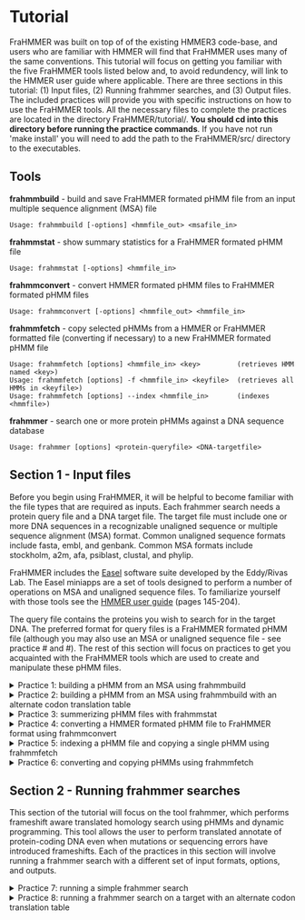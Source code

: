 # Tutorial

FraHMMER was built on top of of the existing HMMER3 code-base, and users who are familiar with HMMER will find that FraHMMER uses many of the same conventions. This tutorial will focus on getting you familiar with the five FraHMMER tools listed below and, to avoid redundency, will link to the HMMER user guide where applicable. There are three sections in this tutorial: (1) Input files, (2) Running frahmmer searches, and (3) Output files.  The included practices will provide you with specific instructions on how to use the FraHMMER tools.  All the necessary files to complete the practices are located in the directory FraHMMER/tutorial/. **You should cd into this directory before running the practice commands**. If you have not run 'make install' you will need to add the path to the FraHMMER/src/ directory to the executables.

**Tools**
---

**frahmmbuild**   - build and save FraHMMER formated pHMM file from an input multiple sequence alignment (MSA) file
```
Usage: frahmmbuild [-options] <hmmfile_out> <msafile_in>
```
**frahmmstat**   - show summary statistics for a FraHMMER formated pHMM file
```
Usage: frahmmstat [-options] <hmmfile_in>
```
**frahmmconvert** - convert HMMER formated pHMM files to FraHMMER formated pHMM files
```
Usage: frahmmconvert [-options] <hmmfile_out> <hmmfile_in>
```
**frahmmfetch**   - copy selected pHMMs from a HMMER or FraHMMER formatted file (converting if necessary) to a new FraHMMER formated pHMM file
```
Usage: frahmmfetch [options] <hmmfile_in> <key>         (retrieves HMM named <key>)
Usage: frahmmfetch [options] -f <hmmfile_in> <keyfile>  (retrieves all HMMs in <keyfile>)
Usage: frahmmfetch [options] --index <hmmfile_in>       (indexes <hmmfile>)
```
**frahmmer**      - search one or more protein pHMMs against a DNA sequence database
```
Usage: frahmmer [options] <protein-queryfile> <DNA-targetfile>
```


## Section 1 - Input files 

Before you begin using FraHMMER, it will be helpful to become familiar with the file types that are required as inputs. Each frahmmer search needs a protein query file and a DNA target file. The target file must include one or more DNA sequences in a recognizable unaligned sequence or multiple sequence alignment (MSA) format. Common unaligned sequence formats include fasta, embl, and genbank. Common MSA formats include stockholm, a2m, afa, psiblast, clustal, and phylip. 

FraHMMER includes the [Easel](https://github.com/EddyRivasLab/easel) software suite developed by the Eddy/Rivas Lab.  The Easel miniapps are a set of tools designed to perform a number of operations on MSA and unaligned sequence files.  To familiarize yourself with those tools see the [HMMER user guide](http://eddylab.org/software/hmmer/Userguide.pdf) (pages 145-204). 

The query file contains the proteins you wish to search for in the target DNA. The preferred format for query files is a FraHMMER formated pHMM file (although you may also use an MSA or unaligned sequence file - see practice # and #). The rest of this section will focus on practices to get you acquainted with the FraHMMER tools which are used to create and manipulate these pHMM files.

<details><summary>Practice 1: building a pHMM from an MSA using frahmmbuild</summary>
<p>

The sensitivity of FraHMMER is powered, in large part, by the use of pHMMs. The pHMM files used by FraHMMER and almost identical to the ones used by HMMER, but contains additional information needed to perform accurate frameshift-aware translations and provide reliable e-values. If you would like more information on the pHMM files see the [HMMER user guide](http://eddylab.org/software/hmmer/Userguide.pdf) (page 208). FraHMMER formated pHMMs can be created from MSA files using the tool frahmmbuild. 

The file MET.msa contains two stockholm formatted protein MSAs (note that stockholm is the only MSA format that allows multiple MSAs in a single file). To build pHMMs from those MSAs and save them to the file JB.hmm. Run the following command:
```bash
   % frahmmbuild MET.hmm MET.msa
```
Now compare the summary output that is printed to your stdout to the text below (the exact CPU and elapsed time will vary):

```bash
# input alignment file:             MET.msa
# output HMM file:                  MET.hmm
# - - - - - - - - - - - - - - - - - - - - - - - - - - - - - - - - - - - -

# idx    name                  nseq  alen  mlen fs_prob codon_tbl eff_nseq re/pos description
# ------ -------------------- ----- ----- ----- ------- --------- -------- ------ -----------
  1      metC                    11   487   409 0.01000         1     0.60  0.588 Cystathionine beta-lyase
  2      metH                     8  1214  1204 0.01000         1     0.57  0.589 Methionine synthase
 

# CPU time: 8.08u 0.00s 00:00:08.08 Elapsed: 00:00:06.04
```
The following is a brief description of each of the above fields. 

```
idx            Number, in order of the MSA file.

name           Name of the pHMM.

nseq           Number of sequences in the alignment this pHMM was built from.

alen           Length of alignment - number of columns in the MSA.

mlen           Length of the pHMM - number of match states.
   
fs_prob        The probability assigned to a nucleotide insertion that results in a frameshift

codon_tbl      The NCBI codon translation table ID assumed for the target DNA

eff_nseq       Effective sequence number. This was the “effective” number of independent sequences that frahmmbuild’s default “entropy weighting” step decided on, given the phylogenetic similarity of the nseq sequences in the input alignment. 

re/pos         Mean positional relative entropy, in bits. This can be ignored by most users. 
   
description    Description of the protein family - may be blank.
```
</p>
</details>

<details><summary>Practice 2: building a pHMM from an MSA using frahmmbuild with an alternate codon translation table</summary>
<p>

One of the fields that distinguishes a FraHMMER formatted pHMM file from a HMMER formated pHMM file is an [NCBI codon translation table ID](https://www.ncbi.nlm.nih.gov/Taxonomy/Utils/wprintgc.cgi). The correct codon table depends on the origins of the target DNA you intend to search the pHMMs against. When you run a frahmer search selecting the correct codon table will the highest quality alignments. Ensuring that the pHMMs were built with that same the codon table will produce the most accurate e-values for those alignments. By default, frahmmbuild will use the standard code employed by eukaryotic nuclear DNA. To use an alternate codon translation table include the option --ct followed by a table ID from the list below:

```bash
id  description
--- -----------------------------------
  1 Standard
  2 Vertebrate mitochondrial
  3 Yeast mitochondrial
  4 Mold, protozoan, coelenterate mitochondrial; Mycoplasma/Spiroplasma
  5 Invertebrate mitochondrial
  6 Ciliate, dasycladacean, Hexamita nuclear
  9 Echinoderm and flatworm mitochondrial
 10 Euplotid nuclear
 11 Bacterial, archaeal; and plant plastid
 12 Alternative yeast
 13 Ascidian mitochondrial
 14 Alternative flatworm mitochondrial
 16 Chlorophycean mitochondrial
 21 Trematode mitochondrial
 22 Scenedesmus obliquus mitochondrial
 23 Thraustochytrium mitochondrial
 24 Pterobranchia mitochondrial
 25 Candidate Division SR1 and Gracilibacteria
```

In a later practice, you will search the pHMMs in MET.msa against a target sequence from the genome of an endosymbiotic bacteria that uses codon table 4. Run the following command to rebuild the pHMMs using the correct codon table for that target:
```bash
   % frahmmbuild --ct 4 MET-ct4.hmm MET.msa
```
The summary output should be nearly identical to that in Pracitce 1, except for the output file name and the codon table field which should now say 4 for both pHMMs. 

</p>
</details>

<details><summary>Practice 3: summerizing pHMM files with frahmmstat</summary>
<p>

Since a pHMM file may contain any number of individual models, it is useful to be able to quickly summarize the contents. The tool frahmmstat is designed to provide such a summary for FraHMMER formated pHMM files.  In this practice, you will compare the summaries of the two pHMM files made in practices 1 and 2.  First, run the following command to summarize the file built with the standard codon table. 
```bash
   % frahmmstat MET.hmm
```
This command should produce the following output to stdout:

```bash
#
# idx    name                 accession        nseq eff_nseq   mlen fs prob codon tbl re/pos
# ------ -------------------- ------------ -------- -------- ------ ------- --------- ------
  1      metC                 -                  11     0.60    409 0.01000         1   0.52
  2      metH                 -                   8     0.57   1204 0.01000         1   0.52
    
```

The fields are mainly the same as those produced by frahmbuild, and detailed in practice 1, with the exception on the accession field which may contian an alphanumeric idetifier for the protein family. 

</p>
</details>

<details><summary>Practice 4: converting a HMMER formated pHMM file to FraHMMER format using frahmmconvert</summary>
<p>

If you have an existing HMMER formatted pHMM file and want to use it to run a frahmmer search, you will first need to convert it to the FraHMMER format using frahmmconvert. The file GRK-hmmer.hmm contains three pHMMs in HMMER3 format. The following command will create the FraHMMER formatted file GRK-frahmmer.hmm containing the same three pHMMs:

```bash
   % frahmmconvert GRK-hmmer.hmm GRK-frahmmer.hmm
```
Your summary output should match that shown below.
```
# input HMM file:                   GRK-hmmer.hmm
# output HMM file:                 GRK-frahmmer.hmm
# - - - - - - - - - - - - - - - - - - - - - - - - - - - - - - - - - - - -

# idx    name                  nseq  mlen fs_prob codon_tbl eff_nseq re/pos description
# ------ -------------------- ----- ----- ------- --------- -------- ------ -----------
  1      Glucosamine_iso         30   193 0.01000         1     1.18  0.590 Glucosamine-6-phosphate isomerases/6-phosphogluconolactonase
  2      Ribosomal_S19e          21   139 0.01000         1     0.73  0.591 Ribosomal protein S19e
  3      K_oxygenase             14   337 0.01000         1     0.70  0.589 L-lysine 6-monooxygenase (NADPH-requiring)
# CPU time: 2.75u 0.00s 00:00:02.75 Elapsed: 00:00:02.76
```
You can also use frahmmconvert to change the codon table of an existing FraHMMER pHMM file using the --ct flag.  This will be faster than rebuilding from the original MSA. 

</p>
</details>

<details><summary>Practice 5: indexing a pHMM file and copying a single pHMM using frahmmfetch </summary>
<p>

If you only need to search with a single pHMM but it is located in a file with multiple pHMMs, you can save time by copying the desired pHMM to a new file using frahmmfetch. If the original file contains a large number of pHMMs, you may want to create an index file to speed up the fetch process.  The following command will index the create the index file GRK-frahmmer.ssi for the FraHMMER pHMM file we created in Practice 4. 
```bash
   % frahmmfetch --index GRK-frahmer.hmm 
```
The summary output should read as follows:
```
Working...    done.
Indexed 3 HMMs (3 names and 3 accessions).
SSI index written to file GRK-frahmmer.hmm.ssi
```
Whether or not you choose to create an index you will need the name of the pHMM you wish to copy to use as a key. The command below will copy the pHMM Ribosomal_S19e from the GRK-frahmmer.hmm.  The -o flag will direct the copied pHMM to the specified output file (RIB.hmm in this case). Otherwise, it will be printed to standard out. 
```bash
   % frahmmfetch -o RIB.hmm GRK-frahmer.hmm Ribosomal_S19e
```
The summary output should simply read as:
```
Retrieved HMM Ribosomal_S19e.
```
</p>
</details>

<details><summary>Practice 6: converting and copying pHMMs using frahmmfetch </summary>
<p>

You can also use frahmmfetch to copy multiple pHMMs. To do so you will need to create a key file that contains the names of all the pHMMs you wish to copy with one name per line and use the -f flag.  If the original pHMM file is in HMMER format frahmmfetch will automatically convert it to FraHMMER format. The following command will copy both of the pHMMs listed in the key file GK.txt (Glucosamine_iso and K_oxygenase) from a HMMER formated pHMM file, convert them to FraHMMER format, and print them to the output file GK.hmm
```bash
   % frahmmfetch -f -o GK.hmm GRK-hmmer.hmm GK.txt
```
The summary output should simply read as:
```
Retrieved 2 HMMs.
```
As with frahmmconvert, you can also use the --ct flag to change the codon table
</p>
</details>

## Section 2 - Running frahmmer searches

This section of the tutorial will focus on the tool frahmmer, which performs frameshift aware translated homology search using pHMMs and dynamic programming.  This tool allows the user to perform translated annotate of protein-coding DNA even when mutations or sequencing errors have introduced frameshifts.   Each of the practices in this section will involve running a frahmmer search with a different set of input formats,  options, and outputs. 

<details><summary>Practice 7: running a simple frahmmer search</summary>
<p>

Every frahmmer search requires two inputs - the query and the target.  In this practice, you will use the single pHMM you copied to its own file in Practice 5 (RIB.hmm) as the query.  For the target, you will use a single DNA sequence in the file seq1.fa, and the -o flag will be used to direct the hit data and alignment to the file RIB.out.  Run the following command:
```bash
   % frahmmer -o RIB.out RIB.hmm seq1.fa
```
The file RIB.out should contain a single hit between the Ribosomal_S19e protein and the DNA sequence. In Section 3 we will examine this output in detail.

</p>
</details>
 
<details><summary>Practice 8: running a frahmmer search on a target with an alternate codon translation table</summary>
<p>

As discussed in Practice 2, some DNA sequences use alternate codon translation tables. For frahmmer searches that use such DNA as the target, the best results are achieved by specifying the correct codon table both during the actual search and when building the pHMMs. In this  Practice you will first attempt to run a frahmmer search with a mismatch between the codon table specified for the target and the codon table used to build the pHMM, resulting in an error message.  

Run the following command to search the pHMMs in MET.hmm, which you built in practice 1 using the standard codon translation, against the target DNA in the file seq2.fa that you will specify as using codon table 4 with the --ct flag

```bash
   % frahmmer --ct 4 -o MET.out MET.hmm seq2.fa
```

</p>
</details>

